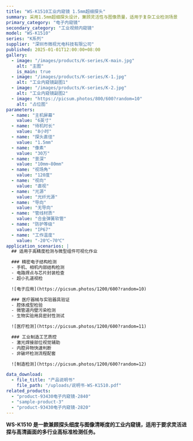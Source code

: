 ```yaml
---
title: "WS-K1510工业内窥镜 1.5mm超细探头"
summary: 采用1.5mm超细探头设计，兼顾灵活性与图像质量，适用于复杂工业检测场景
primary_category: "电子内窥镜"
secondary_category: "工业视频内窥镜"
model: "WS-K1510"
series: "K系列"
supplier: "深圳市微视光电科技有限公司"
published: 2025-01-01T12:00:00+08:00
gallery:
  - image: "/images/products/K-series/K-main.jpg"
    alt: "主图"
    is_main: true
  - image: "/images/products/K-series/K-1.jpg"
    alt: "工业内窥镜副图1"
  - image: "/images/products/K-series/K-2.jpg"
    alt: "工业内窥镜副图2"
  - image: "https://picsum.photos/800/600?random=10"
    alt: "占位图"
parameters:
  - name: "主机屏幕"
    value: "6英寸"
  - name: "待机时长"
    value: "8小时"
  - name: "探头直径"
    value: "1.5mm"
  - name: "像素"
    value: "30万"
  - name: "景深"
    value: "10mm~80mm"
  - name: "视场角"
    value: "120度"
  - name: "视向"
    value: "直视"
  - name: "光源"
    value: "光纤光源"
  - name: "导向"
    value: "无导向"
  - name: "管线材质"
    value: "合金弹簧软管"
  - name: "防护等级"
    value: "IP67"
  - name: "工作温度"
    value: "-20℃~70℃"
application_scenarios: |
  ## 适用于高精度检测与微型组件可视化作业

  ### 精密电子结构检测
  - 手机、相机内部结构检测
  - 电路焊点与芯片封装检查
  - 超小孔道视检

  ![电子应用](https://picsum.photos/1200/600?random=10)

  ### 医疗器械与实验器具验证
  - 腔体成型检验
  - 微管道内壁污染检测
  - 生物实验用具密封性测试

  ![医疗检测](https://picsum.photos/1200/600?random=11)

  ### 工业制造工艺质控
  - 激光焊接部位视觉辅助
  - 内腔异物快速判断
  - 非破坏检测流程配套

  ![制造检测](https://picsum.photos/1200/600?random=12)

data_download:
  - file_title: "产品说明书"
    file_path: "/uploads/说明书-WS-K1510.pdf"
related_products:
  - "product-93430电子内窥镜-2840"
  - "sample-product-3"
  - "product-93430电子内窥镜-2820"
---
```


**WS-K1510 是一款兼顾探头细度与图像清晰度的工业内窥镜，适用于要求灵活进探与高清画面的多行业高标准检测任务。**
